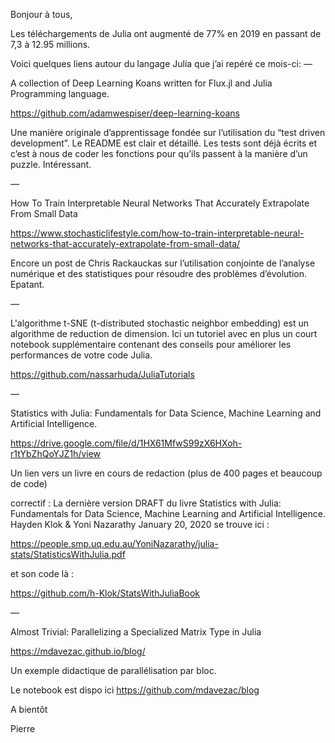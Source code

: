 Bonjour à tous,

Les téléchargements de Julia ont augmenté de 77% en 2019 en passant de 7,3 à 12.95 millions.

Voici quelques liens autour du langage Julia que j’ai repéré ce mois-ci:
—


A collection of Deep Learning Koans written for Flux.jl and Julia Programming language. 

https://github.com/adamwespiser/deep-learning-koans

Une manière originale d’apprentissage fondée sur
l’utilisation du “test driven development”. Le README est clair et détaillé.  Les tests sont déjà écrits et
c’est à nous de coder les fonctions pour qu’ils passent à la manière d’un puzzle. Intéressant.

—

How To Train Interpretable Neural Networks That Accurately Extrapolate From Small Data

https://www.stochasticlifestyle.com/how-to-train-interpretable-neural-networks-that-accurately-extrapolate-from-small-data/

Encore un post de Chris Rackauckas sur l’utilisation conjointe de l’analyse numérique et des statistiques pour résoudre des problèmes
d’évolution. Epatant.

—

L'algorithme t-SNE (t-distributed stochastic neighbor embedding) est un algorithme de reduction de dimension. Ici un tutoriel 
avec en plus un court notebook supplémentaire contenant des conseils pour améliorer les performances de votre code Julia.

https://github.com/nassarhuda/JuliaTutorials

—

Statistics with Julia: Fundamentals for Data Science, Machine Learning and Artificial Intelligence.

https://drive.google.com/file/d/1HX61MfwS99zX6HXoh-r1tYbZhQoYJZ1h/view

Un lien vers un livre en cours de redaction (plus de 400 pages et beaucoup de code)

correctif : La dernière version DRAFT du livre 
Statistics with Julia: Fundamentals for Data Science, Machine Learning and Artificial Intelligence. 
Hayden Klok & Yoni Nazarathy January 20, 2020
se trouve ici : 

https://people.smp.uq.edu.au/YoniNazarathy/julia-stats/StatisticsWithJulia.pdf

et son code là :

https://github.com/h-Klok/StatsWithJuliaBook



—

Almost Trivial: Parallelizing a Specialized Matrix Type in Julia

https://mdavezac.github.io/blog/

Un exemple didactique de parallélisation par bloc.

Le notebook est dispo ici https://github.com/mdavezac/blog


A bientôt

Pierre

